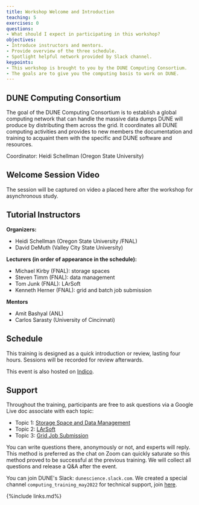 ```yaml
---
title: Workshop Welcome and Introduction 
teaching: 5
exercises: 0
questions:
- What should I expect in participating in this workshop?
objectives:  
- Introduce instructors and mentors.
- Provide overview of the three schedule.
- Spotlight helpful network provided by Slack channel.
keypoints:
- This workshop is brought to you by the DUNE Computing Consortium.
- The goals are to give you the computing basis to work on DUNE.
---
```

## DUNE Computing Consortium

The goal of the DUNE Computing Consortium is to establish a global computing network that can handle the massive data dumps DUNE will produce by distributing them across the grid. It coordinates all DUNE computing activities and provides to new members the documentation and training to acquaint them with the specific and DUNE software and resources.

Coordinator: Heidi Schellman (Oregon State University)

## Welcome Session Video


The session will be captured on video a placed here after the workshop for asynchronous study.
<!---The sessions was video captured for your asynchronous review. The video from the full two day training in May 2022 is provided here as a reference.--->

<!---
<center>
<iframe width="560" height="315" src="https://www.youtube.com/embed/B1mr3v1i7M8" title="DUNE Computing Tutorial May 2022 Introduction" frameborder="0" allow="accelerometer; autoplay; clipboard-write; encrypted-media; gyroscope; picture-in-picture" allowfullscreen></iframe>
</center>
--->

## Tutorial Instructors

**Organizers:**
- Heidi Schellman (Oregon State University /FNAL)
- David DeMuth (Valley City State University)

**Lecturers (in order of appearance in the schedule):**
- Michael Kirby (FNAL): storage spaces
- Steven Timm (FNAL): data management 
- Tom Junk (FNAL): LArSoft
- Kenneth Herner (FNAL): grid and batch job submission

**Mentors**
- Amit Bashyal (ANL)
- Carlos Sarasty (University of Cincinnati)

## Schedule

This training is designed as a quick introduction or review, lasting four hours.  Sessions will be recorded for review afterwards.

This event is also hosted on [Indico][indico-event-link].


<!--- for each [Zoom][zoom-link] session. --->
<!--The official schedule for this training is on the TBA Indico site --->  <!--- [Indico site](https://indico.fnal.gov/event/54191/timetable/#20220512). --->

## Support

Throughout the training, participants are free to ask questions via a Google Live doc associate with each topic:

- Topic 1: [Storage Space and Data Management][live-doc-storage-space-and-data-management]
- Topic 2: [LArSoft][live-doc-LArSoft]
- Topic 3: [Grid Job Submission][live-doc-grid-job-submission]

You can write questions there, anonymously or not, and experts will reply. This method is preferred as the chat on Zoom can quickly saturate so this method proved to be successful at the previous training. We will collect all questions and release a Q&A after the event.

You can join DUNE's Slack: `dunescience.slack.com`. We created a special channel `computing_training_may2022` for technical support, join [here][slack-join-link].


[indico-event-link]: https://indico.fnal.gov/event/57711/ 
[slack-join-link]: https://dunescience.slack.com/archives/C02TJDHUQPR  
[zoom-link]: https://fnal.zoom.us/
[live-doc-storage-space-and-data-management]: https://docs.google.com/document/d/1sgRQPQn1OCMEUHAk28bTPhZoySdT5NUSDnW07aL-iQU/edit?usp=share_link
[live-doc-LArSoft]: https://docs.google.com/document/d/1xoxZ12ifn1qbr6J1w12fD-m2iVSyE5G6WALIz6V-25E/edit?usp=share_link
[live-doc-grid-job-submission]: https://docs.google.com/document/d/1br8IPIDBHTvmsDBDe0-wfeG3r7mbN72Fnv8p07Wjzrg/edit?usp=share_link


{%include links.md%} 
